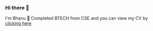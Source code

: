 ### Hi there 👋

I'm Bhanu 👋
Completed BTECH from CSE and you can view my CV by <a href="https://docs.google.com/document/d/1hqVnOzSG0aWA9X-U0mNgA-7moTfeMNpHTRLyxcMeiYs/edit?usp=sharing">clicking here<a/>
